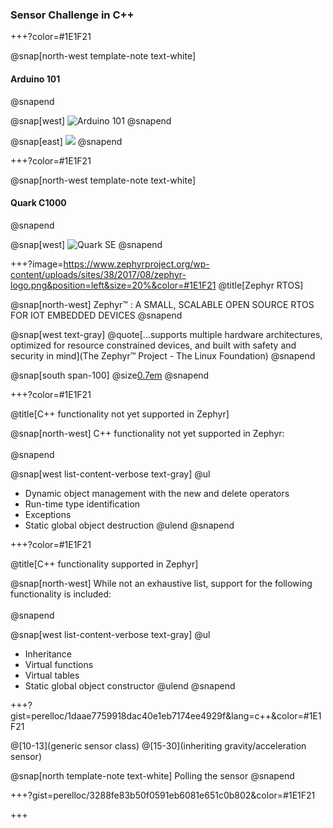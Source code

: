 ### Sensor Challenge in C++

+++?color=#1E1F21

@snap[north-west template-note text-white]
#### Arduino 101
@snapend

@snap[west]
![Arduino 101](https://lh3.googleusercontent.com/AyyTzU343m373iH4GLJyuzOHy6wgV7Uemyni10Gjv96ypxZeJc4vnU6U6RXHtXJjcq-85Cu537shT2iBFxj_4BAJrgVWU93cIArFww3m4ne7sFZyvKbE7olRNLhRdmMwNAYWMeuq4lqMpokAoNr4amDPEjd1F7MCMvSBKFMl7GC8Cg4RVJbJRvHKt0c1TTxT9X8LiNJf8azPgbu4ovEu8MeF0RsxNAJbRBgczalCmNm29-IWkUaQlkrdijXAWKyzzEq8n9vssuf2FXWFsnq56fEaWjdgsrZ85-jGv9zEir8a2miORRPQxB40SOT3vCmm2Y-EKt5--qlgj2vCroPj42ASwuD0xjCo3OxeRp94icgRkjnlN5o4mf5WRl--yK632TM52HeaZq5MyArXGHy020ZyBzuMHu_wk4pZo7HL7iBkFb6dUBRIJ-ZqqxH_fwgcmR2thbstmIp4he_nZjSmfYs0JhnUMNgorGV2ob0ecQ8JC9nDbWxoqmEd3hFRI9gSGAd0IyhsQ9RVtKZQv2KLm_f7nMnGbWBitTdFTqRIq7ko9GS7APAbpAW7pCPgXXBv7THlkawKKVJU0eSBgjeiyF7Vh41XuYCE4oIJFF_iWoI6arhaT4PO3bOJPtITovyee6l8nJEA1hp5yg6cm85oSy22zqzL2Mg)
@snapend

@snap[east]
![](https://lh3.googleusercontent.com/5jU7jmOn43dRPcEz_tedFZ6B6Hk9rqLZ91SMWtULF8kxtnk_o7V_r-4l3fMjpgamJCh86gNng6ZhDAjUqL0YzUnvLgBTSoqh1ZcTzi8RVOi8nr16C2i_Jh2tozsZGJChijVKXB37h22spPUbktuwQ1wuET-8MZCPHjyknSaAtEGlMGkiP7JPBW_Tz83EufMk_DzrStWKMJM8ew65Z2UnPRwpVo-zxn8npo-xuorhrPCixfmvyvylUJlqdx41ZReBcCs72d-fNsU3CujYdkrm4fsdEj9zOwlAVbR2V4g8nWlSxcuLGtaZAY_XUwjqjZ3EiBUD6w6IDwKHA1oLSsD0KGgvv_xTvufWkHetGyW0Ji7oBt6K-Nc9qVUX7GWqaffcjlCFrBw5PX9kvd0rSlw5hDKKhegtpsYgiVYHAsDAKy91pHIELm1ja-cqACmv0n_DfGrNTdt5vWjIliatdl3YB-21G6as8R3Vj7mGUlZBd5tDagyrDKkEFO9U3qkrAixGJuzLAPwPidLwHNUFs_xqolFsXuoM-KtFnwnmtvxNUx620aFN1YYu5_mO57VcCROdHHVYU_SkUj9cEwAq6jH6XKRDB9WjF4sbLk0JWImVukQVyAXWCPdSt_CdmLeWKnLQPizqeTY6l6V4YDK2HCbTfi_sbyUnpMQ)
@snapend


+++?color=#1E1F21

@snap[north-west template-note text-white]
#### Quark C1000
@snapend

@snap[west]
![Quark SE](https://www.mouser.se/images/IntelQuarkSE-Fig4.jpg)
@snapend

+++?image=https://www.zephyrproject.org/wp-content/uploads/sites/38/2017/08/zephyr-logo.png&position=left&size=20%&color=#1E1F21
@title[Zephyr RTOS]

@snap[north-west]
Zephyr™ : A SMALL, SCALABLE OPEN SOURCE RTOS FOR IOT EMBEDDED DEVICES
@snapend

@snap[west text-gray]
@quote[...supports multiple hardware architectures, optimized for resource constrained devices, and built with safety and security in mind](The Zephyr™ Project - The Linux Foundation)
@snapend

@snap[south span-100]
@size[0.7em](https://www.zephyrproject.org/what-is-zephyr)
@snapend

+++?color=#1E1F21

@title[C++ functionality not yet supported in Zephyr]

@snap[north-west]
C++ functionality not yet supported in Zephyr:
<br><br>
@snapend

@snap[west list-content-verbose text-gray]
@ul[](false)
- Dynamic object management with the new and delete operators
- Run-time type identification
- Exceptions
- Static global object destruction
@ulend
@snapend

+++?color=#1E1F21

@title[C++ functionality supported in Zephyr]

@snap[north-west]
While not an exhaustive list, support for the following functionality is included:
<br><br>
@snapend

@snap[west list-content-verbose text-gray]
@ul[](false)
- Inheritance
- Virtual functions
- Virtual tables
- Static global object constructor
@ulend
@snapend

+++?gist=perelloc/1daae7759918dac40e1eb7174ee4929f&lang=c++&color=#1E1F21

@[10-13](generic sensor class)
@[15-30](inheriting gravity/acceleration sensor)

@snap[north template-note text-white]
Polling the sensor
@snapend


+++?gist=perelloc/3288fe83b50f0591eb6081e651c0b802&color=#1E1F21


+++

